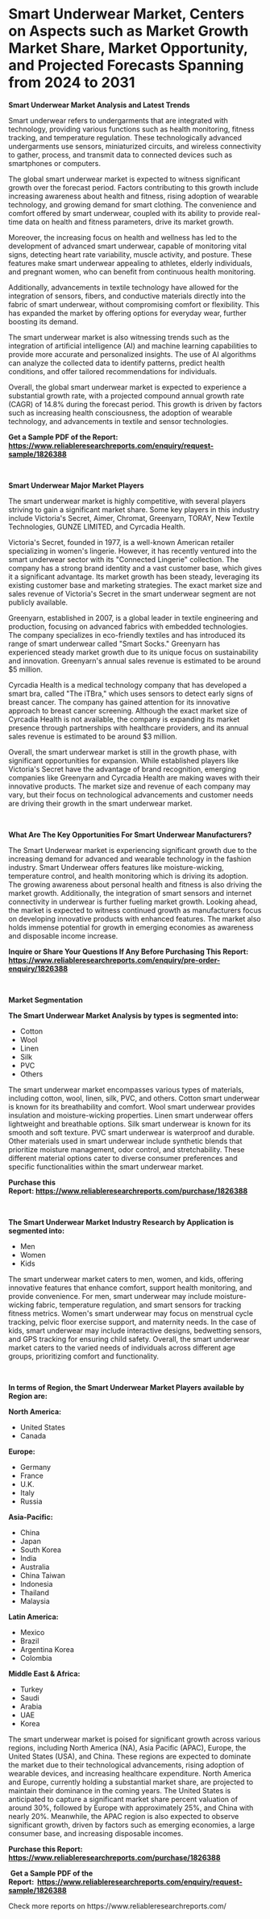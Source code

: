 <p><h1>Smart Underwear Market, Centers on Aspects such as Market Growth Market Share, Market Opportunity, and Projected Forecasts Spanning from 2024 to 2031</h1></p><p><strong>Smart Underwear Market Analysis and Latest Trends</strong></p>
<p><p>Smart underwear refers to undergarments that are integrated with technology, providing various functions such as health monitoring, fitness tracking, and temperature regulation. These technologically advanced undergarments use sensors, miniaturized circuits, and wireless connectivity to gather, process, and transmit data to connected devices such as smartphones or computers.</p><p>The global smart underwear market is expected to witness significant growth over the forecast period. Factors contributing to this growth include increasing awareness about health and fitness, rising adoption of wearable technology, and growing demand for smart clothing. The convenience and comfort offered by smart underwear, coupled with its ability to provide real-time data on health and fitness parameters, drive its market growth.</p><p>Moreover, the increasing focus on health and wellness has led to the development of advanced smart underwear, capable of monitoring vital signs, detecting heart rate variability, muscle activity, and posture. These features make smart underwear appealing to athletes, elderly individuals, and pregnant women, who can benefit from continuous health monitoring.</p><p>Additionally, advancements in textile technology have allowed for the integration of sensors, fibers, and conductive materials directly into the fabric of smart underwear, without compromising comfort or flexibility. This has expanded the market by offering options for everyday wear, further boosting its demand.</p><p>The smart underwear market is also witnessing trends such as the integration of artificial intelligence (AI) and machine learning capabilities to provide more accurate and personalized insights. The use of AI algorithms can analyze the collected data to identify patterns, predict health conditions, and offer tailored recommendations for individuals.</p><p>Overall, the global smart underwear market is expected to experience a substantial growth rate, with a projected compound annual growth rate (CAGR) of 14.8% during the forecast period. This growth is driven by factors such as increasing health consciousness, the adoption of wearable technology, and advancements in textile and sensor technologies.</p></p>
<p><strong>Get a Sample PDF of the Report:&nbsp; <a href="https://www.reliableresearchreports.com/enquiry/request-sample/1826388">https://www.reliableresearchreports.com/enquiry/request-sample/1826388</a></strong></p>
<p>&nbsp;</p>
<p><strong>Smart Underwear Major Market Players</strong></p>
<p><p>The smart underwear market is highly competitive, with several players striving to gain a significant market share. Some key players in this industry include Victoria's Secret, Aimer, Chromat, Greenyarn, TORAY, New Textile Technologies, GUNZE LIMITED, and Cyrcadia Health.</p><p>Victoria's Secret, founded in 1977, is a well-known American retailer specializing in women's lingerie. However, it has recently ventured into the smart underwear sector with its "Connected Lingerie" collection. The company has a strong brand identity and a vast customer base, which gives it a significant advantage. Its market growth has been steady, leveraging its existing customer base and marketing strategies. The exact market size and sales revenue of Victoria's Secret in the smart underwear segment are not publicly available.</p><p>Greenyarn, established in 2007, is a global leader in textile engineering and production, focusing on advanced fabrics with embedded technologies. The company specializes in eco-friendly textiles and has introduced its range of smart underwear called "Smart Socks." Greenyarn has experienced steady market growth due to its unique focus on sustainability and innovation. Greenyarn's annual sales revenue is estimated to be around $5 million.</p><p>Cyrcadia Health is a medical technology company that has developed a smart bra, called "The iTBra," which uses sensors to detect early signs of breast cancer. The company has gained attention for its innovative approach to breast cancer screening. Although the exact market size of Cyrcadia Health is not available, the company is expanding its market presence through partnerships with healthcare providers, and its annual sales revenue is estimated to be around $3 million.</p><p>Overall, the smart underwear market is still in the growth phase, with significant opportunities for expansion. While established players like Victoria's Secret have the advantage of brand recognition, emerging companies like Greenyarn and Cyrcadia Health are making waves with their innovative products. The market size and revenue of each company may vary, but their focus on technological advancements and customer needs are driving their growth in the smart underwear market.</p></p>
<p>&nbsp;</p>
<p><strong>What Are The Key Opportunities For Smart Underwear Manufacturers?</strong></p>
<p><p>The Smart Underwear market is experiencing significant growth due to the increasing demand for advanced and wearable technology in the fashion industry. Smart Underwear offers features like moisture-wicking, temperature control, and health monitoring which is driving its adoption. The growing awareness about personal health and fitness is also driving the market growth. Additionally, the integration of smart sensors and internet connectivity in underwear is further fueling market growth. Looking ahead, the market is expected to witness continued growth as manufacturers focus on developing innovative products with enhanced features. The market also holds immense potential for growth in emerging economies as awareness and disposable income increase.</p></p>
<p><strong>Inquire or Share Your Questions If Any Before Purchasing This Report: <a href="https://www.reliableresearchreports.com/enquiry/pre-order-enquiry/1826388">https://www.reliableresearchreports.com/enquiry/pre-order-enquiry/1826388</a></strong></p>
<p>&nbsp;</p>
<p><strong>Market Segmentation</strong></p>
<p><strong>The Smart Underwear Market Analysis by types is segmented into:</strong></p>
<p><ul><li>Cotton</li><li>Wool</li><li>Linen</li><li>Silk</li><li>PVC</li><li>Others</li></ul></p>
<p><p>The smart underwear market encompasses various types of materials, including cotton, wool, linen, silk, PVC, and others. Cotton smart underwear is known for its breathability and comfort. Wool smart underwear provides insulation and moisture-wicking properties. Linen smart underwear offers lightweight and breathable options. Silk smart underwear is known for its smooth and soft texture. PVC smart underwear is waterproof and durable. Other materials used in smart underwear include synthetic blends that prioritize moisture management, odor control, and stretchability. These different material options cater to diverse consumer preferences and specific functionalities within the smart underwear market.</p></p>
<p><strong>Purchase this Report:&nbsp;<a href="https://www.reliableresearchreports.com/purchase/1826388">https://www.reliableresearchreports.com/purchase/1826388</a></strong></p>
<p>&nbsp;</p>
<p><strong>The Smart Underwear Market Industry Research by Application is segmented into:</strong></p>
<p><ul><li>Men</li><li>Women</li><li>Kids</li></ul></p>
<p><p>The smart underwear market caters to men, women, and kids, offering innovative features that enhance comfort, support health monitoring, and provide convenience. For men, smart underwear may include moisture-wicking fabric, temperature regulation, and smart sensors for tracking fitness metrics. Women's smart underwear may focus on menstrual cycle tracking, pelvic floor exercise support, and maternity needs. In the case of kids, smart underwear may include interactive designs, bedwetting sensors, and GPS tracking for ensuring child safety. Overall, the smart underwear market caters to the varied needs of individuals across different age groups, prioritizing comfort and functionality.</p></p>
<p>&nbsp;</p>
<p><strong>In terms of Region, the Smart Underwear Market Players available by Region are:</strong></p>
<p>
    <p> <strong> North America: </strong>
        <ul>
            <li>United States</li>
            <li>Canada</li>
        </ul>
        </p> 
    <p> <strong> Europe: </strong>
        <ul>
            <li>Germany</li>
            <li>France</li>
            <li>U.K.</li>
            <li>Italy</li>
            <li>Russia</li>
        </ul>
        </p> 
    <p> <strong> Asia-Pacific: </strong>
        <ul>
            <li>China</li>
            <li>Japan</li>
            <li>South Korea</li>
            <li>India</li>
            <li>Australia</li>
            <li>China Taiwan</li>
            <li>Indonesia</li>
            <li>Thailand</li>
            <li>Malaysia</li>
        </ul>
        </p> 
    <p> <strong> Latin America: </strong>
        <ul>
            <li>Mexico</li>
            <li>Brazil</li>
            <li>Argentina Korea</li>
            <li>Colombia</li>
        </ul>
        </p> 
    <p> <strong> Middle East & Africa: </strong>
        <ul>
            <li>Turkey</li>
            <li>Saudi</li>
            <li>Arabia</li>
            <li>UAE</li>
            <li>Korea</li>
        </ul>
    </p>
    </p>
<p><p>The smart underwear market is poised for significant growth across various regions, including North America (NA), Asia Pacific (APAC), Europe, the United States (USA), and China. These regions are expected to dominate the market due to their technological advancements, rising adoption of wearable devices, and increasing healthcare expenditure. North America and Europe, currently holding a substantial market share, are projected to maintain their dominance in the coming years. The United States is anticipated to capture a significant market share percent valuation of around 30%, followed by Europe with approximately 25%, and China with nearly 20%. Meanwhile, the APAC region is also expected to observe significant growth, driven by factors such as emerging economies, a large consumer base, and increasing disposable incomes.</p></p>
<p><strong>Purchase this Report: <a href="https://www.reliableresearchreports.com/purchase/1826388">https://www.reliableresearchreports.com/purchase/1826388</a></strong></p>
<p>&nbsp;<strong>Get a Sample PDF of the Report:&nbsp;&nbsp;<a href="https://www.reliableresearchreports.com/enquiry/request-sample/1826388">https://www.reliableresearchreports.com/enquiry/request-sample/1826388</a></strong></p>
<p><strong></strong></p>
<p>Check more reports on https://www.reliableresearchreports.com/</p>